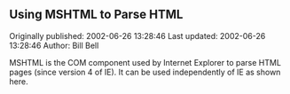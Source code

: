 ## Using MSHTML to Parse HTML 
Originally published: 2002-06-26 13:28:46 
Last updated: 2002-06-26 13:28:46 
Author: Bill Bell 
 
MSHTML is the COM component used by Internet Explorer to parse HTML pages (since version 4 of IE). It can be used independently of IE as shown here.